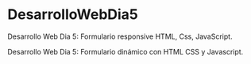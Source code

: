 # DesarrolloWebDia5
Desarrollo Web Dia 5: Formulario responsive HTML, Css, JavaScript.

Desarrollo Web Dia 5: Formulario dinámico con HTML CSS y Javascript.
